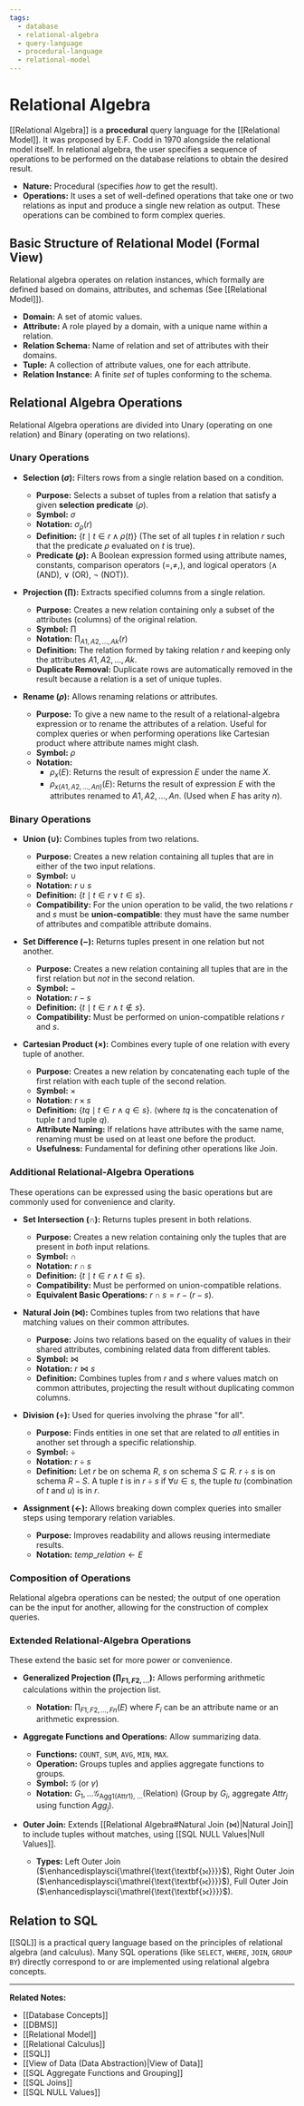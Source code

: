 ```yaml
---
tags:
  - database
  - relational-algebra
  - query-language
  - procedural-language
  - relational-model
---
```


# Relational Algebra

[[Relational Algebra]] is a **procedural** query language for the [[Relational Model]]. It was proposed by E.F. Codd in 1970 alongside the relational model itself. In relational algebra, the user specifies a sequence of operations to be performed on the database relations to obtain the desired result.

* **Nature:** Procedural (specifies *how* to get the result).
* **Operations:** It uses a set of well-defined operations that take one or two relations as input and produce a single new relation as output. These operations can be combined to form complex queries.

## Basic Structure of Relational Model (Formal View)

Relational algebra operates on relation instances, which formally are defined based on domains, attributes, and schemas (See [[Relational Model]]).

* **Domain:** A set of atomic values.
* **Attribute:** A role played by a domain, with a unique name within a relation.
* **Relation Schema:** Name of relation and set of attributes with their domains.
* **Tuple:** A collection of attribute values, one for each attribute.
* **Relation Instance:** A finite *set* of tuples conforming to the schema.

## Relational Algebra Operations

Relational Algebra operations are divided into Unary (operating on one relation) and Binary (operating on two relations).

### Unary Operations

* **Selection ($\sigma$):** Filters rows from a single relation based on a condition.
    * **Purpose:** Selects a subset of tuples from a relation that satisfy a given **selection predicate** ($\rho$).
    * **Symbol:** $\sigma$
    * **Notation:** $\sigma_{\rho}(r)$
    * **Definition:** $\{t \mid t \in r \land \rho(t)\}$ (The set of all tuples $t$ in relation $r$ such that the predicate $\rho$ evaluated on $t$ is true).
    * **Predicate ($\rho$):** A Boolean expression formed using attribute names, constants, comparison operators ($=, \ne, %3C, %3E, \le, \ge$), and logical operators ($\land$ (AND), $\lor$ (OR), $\neg$ (NOT)).

* **Projection ($\prod$):** Extracts specified columns from a single relation.
    * **Purpose:** Creates a new relation containing only a subset of the attributes (columns) of the original relation.
    * **Symbol:** $\prod$
    * **Notation:** $\prod_{A1, A2, ..., Ak}(r)$
    * **Definition:** The relation formed by taking relation $r$ and keeping only the attributes $A1, A2, ..., Ak$.
    * **Duplicate Removal:** Duplicate rows are automatically removed in the result because a relation is a set of unique tuples.

* **Rename ($\rho$):** Allows renaming relations or attributes.
    * **Purpose:** To give a new name to the result of a relational-algebra expression or to rename the attributes of a relation. Useful for complex queries or when performing operations like Cartesian product where attribute names might clash.
    * **Symbol:** $\rho$
    * **Notation:**
        * $\rho_x(E)$: Returns the result of expression $E$ under the name $X$.
        * $\rho_{x(A1, A2, ..., An)}(E)$: Returns the result of expression $E$ with the attributes renamed to $A1, A2, ..., An$. (Used when $E$ has arity $n$).

### Binary Operations

* **Union ($\cup$):** Combines tuples from two relations.
    * **Purpose:** Creates a new relation containing all tuples that are in either of the two input relations.
    * **Symbol:** $\cup$
    * **Notation:** $r \cup s$
    * **Definition:** $\{t \mid t \in r \lor t \in s\}$.
    * **Compatibility:** For the union operation to be valid, the two relations $r$ and $s$ must be **union-compatible**: they must have the same number of attributes and compatible attribute domains.

* **Set Difference ($-$):** Returns tuples present in one relation but not another.
    * **Purpose:** Creates a new relation containing all tuples that are in the first relation but *not* in the second relation.
    * **Symbol:** $-$
    * **Notation:** $r - s$
    * **Definition:** $\{t \mid t \in r \land t \notin s\}$.
    * **Compatibility:** Must be performed on union-compatible relations $r$ and $s$.

* **Cartesian Product ($\times$):** Combines every tuple of one relation with every tuple of another.
    * **Purpose:** Creates a new relation by concatenating each tuple of the first relation with each tuple of the second relation.
    * **Symbol:** $\times$
    * **Notation:** $r \times s$
    * **Definition:** $\{tq \mid t \in r \land q \in s\}$. (where $tq$ is the concatenation of tuple $t$ and tuple $q$).
    * **Attribute Naming:** If relations have attributes with the same name, renaming must be used on at least one before the product.
    * **Usefulness:** Fundamental for defining other operations like Join.

### Additional Relational-Algebra Operations

These operations can be expressed using the basic operations but are commonly used for convenience and clarity.

* **Set Intersection ($\cap$):** Returns tuples present in both relations.
    * **Purpose:** Creates a new relation containing only the tuples that are present in *both* input relations.
    * **Symbol:** $\cap$
    * **Notation:** $r \cap s$
    * **Definition:** $\{t \mid t \in r \land t \in s\}$.
    * **Compatibility:** Must be performed on union-compatible relations.
    * **Equivalent Basic Operations:** $r \cap s = r - (r - s)$.

* **Natural Join ($\bowtie$):** Combines tuples from two relations that have matching values on their common attributes.
    * **Purpose:** Joins two relations based on the equality of values in their shared attributes, combining related data from different tables.
    * **Symbol:** $\bowtie$
    * **Notation:** $r \bowtie s$
    * **Definition:** Combines tuples from $r$ and $s$ where values match on common attributes, projecting the result without duplicating common columns.

* **Division ($\div$):** Used for queries involving the phrase "for all".
    * **Purpose:** Finds entities in one set that are related to *all* entities in another set through a specific relationship.
    * **Symbol:** $\div$
    * **Notation:** $r \div s$
    * **Definition:** Let $r$ be on schema $R$, $s$ on schema $S \subseteq R$. $r \div s$ is on schema $R - S$. A tuple $t$ is in $r \div s$ if $\forall u \in s$, the tuple $tu$ (combination of $t$ and $u$) is in $r$.

* **Assignment ($\leftarrow$):** Allows breaking down complex queries into smaller steps using temporary relation variables.
    * **Purpose:** Improves readability and allows reusing intermediate results.
    * **Notation:** $temp\_relation \leftarrow E$

### Composition of Operations

Relational algebra operations can be nested; the output of one operation can be the input for another, allowing for the construction of complex queries.

### Extended Relational-Algebra Operations

These extend the basic set for more power or convenience.

* **Generalized Projection ($\prod_{F1, F2, ...}$):** Allows performing arithmetic calculations within the projection list.
    * **Notation:** $\prod_{F1, F2, ..., Fn}(E)$ where $F_i$ can be an attribute name or an arithmetic expression.

* **Aggregate Functions and Operations:** Allow summarizing data.
    * **Functions:** `COUNT`, `SUM`, `AVG`, `MIN`, `MAX`.
    * **Operation:** Groups tuples and applies aggregate functions to groups.
    * **Symbol:** $\mathcal{G}$ (or $\gamma$)
    * **Notation:** $G_1, \dots \mathcal{G}_{\text{Agg1(Attr1), } \dots}(\text{Relation})$ (Group by $G_i$, aggregate $Attr_j$ using function $Agg_j$).

* **Outer Join:** Extends [[Relational Algebra#Natural Join ($\bowtie$)|Natural Join]] to include tuples without matches, using [[SQL NULL Values|Null Values]].
    * **Types:** Left Outer Join ($\enhancedisplaysci{\mathrel{\text{\textbf{⟕}}}}$), Right Outer Join ($\enhancedisplaysci{\mathrel{\text{\textbf{⟖}}}}$), Full Outer Join ($\enhancedisplaysci{\mathrel{\text{\textbf{⟗}}}}$).

## Relation to SQL

[[SQL]] is a practical query language based on the principles of relational algebra (and calculus). Many SQL operations (like `SELECT`, `WHERE`, `JOIN`, `GROUP BY`) directly correspond to or are implemented using relational algebra concepts.

---
**Related Notes:**
* [[Database Concepts]]
* [[DBMS]]
* [[Relational Model]]
* [[Relational Calculus]]
* [[SQL]]
* [[View of Data (Data Abstraction)|View of Data]]
* [[SQL Aggregate Functions and Grouping]]
* [[SQL Joins]]
* [[SQL NULL Values]]
